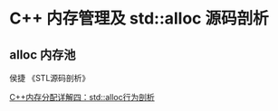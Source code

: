 # C++ 内存管理及 std::alloc 源码剖析


## alloc 内存池

侯捷 《STL源码剖析》

[C++内存分配详解四：std::alloc行为剖析](https://blog.csdn.net/qq_34269632/article/details/115636008)
